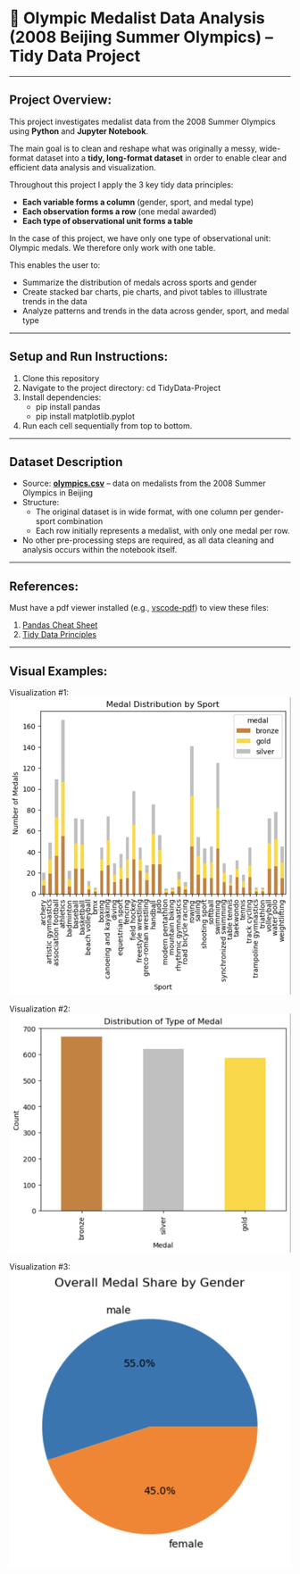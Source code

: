 # 🏅 Olympic Medalist Data Analysis (2008 Beijing Summer Olympics) – Tidy Data Project

---

## Project Overview:

This project investigates medalist data from the 2008 Summer Olympics using **Python** and **Jupyter Notebook**. 

The main goal is to clean and reshape what was originally a messy, wide-format dataset into a **tidy, long-format dataset** in order to enable clear and efficient data analysis and visualization.

Throughout this project I apply the 3 key tidy data principles:
- **Each variable forms a column** (gender, sport, and medal type)
- **Each observation forms a row** (one medal awarded)
- **Each type of observational unit forms a table** 

In the case of this project, we have only one type of observational unit: Olympic medals. We therefore only work with one table.

This enables the user to:
- Summarize the distribution of medals across sports and gender
- Create stacked bar charts, pie charts, and pivot tables to illlustrate trends in the data
- Analyze patterns and trends in the data across gender, sport, and medal type

---

## Setup and Run Instructions:

1. Clone this repository
2. Navigate to the project directory: cd TidyData-Project
3. Install dependencies:
    - pip install pandas
    - pip install matplotlib.pyplot
4. Run each cell sequentially from top to bottom.

---

## Dataset Description

- Source: [**olympics.csv**](olympics.csv) – data on medalists from the 2008 Summer Olympics in Beijing
- Structure:
    - The original dataset is in wide format, with one column per gender-sport combination
    - Each row initially represents a medalist, with only one medal per row.
- No other pre-processing steps are required, as all data cleaning and analysis occurs within the notebook itself.

---

## References: 

Must have a pdf viewer installed (e.g., [vscode-pdf](https://marketplace.visualstudio.com/items?itemName=tomoki1207.pdf)) to view these files:

1. [Pandas Cheat Sheet](media/Pandas_Cheat_Sheet.pdf)
2. [Tidy Data Principles](media/tidy-data.pdf)

---

## Visual Examples:

Visualization #1:
![Stacked Bar Chart](media/stackedbar.png)

Visualization #2:
![Bar Chart](media/bar.png)

Visualization #3:
![Pie Chart](media/pie.png)
